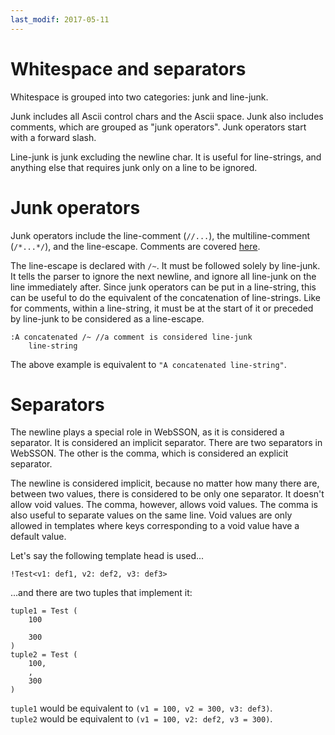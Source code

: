 ```yaml
---
last_modif: 2017-05-11
---
```

# Whitespace and separators

Whitespace is grouped into two categories: junk and line-junk.

Junk includes all Ascii control chars and the Ascii space. Junk also includes
comments, which are grouped as "junk operators". Junk operators start with a
forward slash.

Line-junk is junk excluding the newline char. It is useful for line-strings, and
anything else that requires junk only on a line to be ignored.

# Junk operators

Junk operators include the line-comment (`//...`), the multiline-comment
(`/*...*/`), and the line-escape. Comments are covered [here](../comments).

The line-escape is declared with `/~`. It must be followed solely by line-junk.
It tells the parser to ignore the next newline, and ignore all line-junk on the
line immediately after. Since junk operators can be put in a line-string, this
can be useful to do the equivalent of the concatenation of line-strings. Like
for comments, within a line-string, it must be at the start of it or preceded by
line-junk to be considered as a line-escape.

```websson
:A concatenated /~ //a comment is considered line-junk
	line-string
```
The above example is equivalent to `"A concatenated line-string"`.

# Separators

The newline plays a special role in WebSSON, as it is considered a separator. It
is considered an implicit separator. There are two separators in WebSSON. The
other is the comma, which is considered an explicit separator.

The newline is considered implicit, because no matter how many there are,
between two values, there is considered to be only one separator. It doesn't
allow void values. The comma, however, allows void values. The comma is also
useful to separate values on the same line. Void values are only allowed in
templates where keys corresponding to a void value have a default value.

Let's say the following template head is used...
```websson
!Test<v1: def1, v2: def2, v3: def3>
```

...and there are two tuples that implement it:
```websson
tuple1 = Test (
	100
	
	300
)
tuple2 = Test (
	100,
	,
	300
)
```

`tuple1` would be equivalent to `(v1 = 100, v2 = 300, v3: def3)`.<br>
`tuple2` would be equivalent to `(v1 = 100, v2: def2, v3 = 300)`.